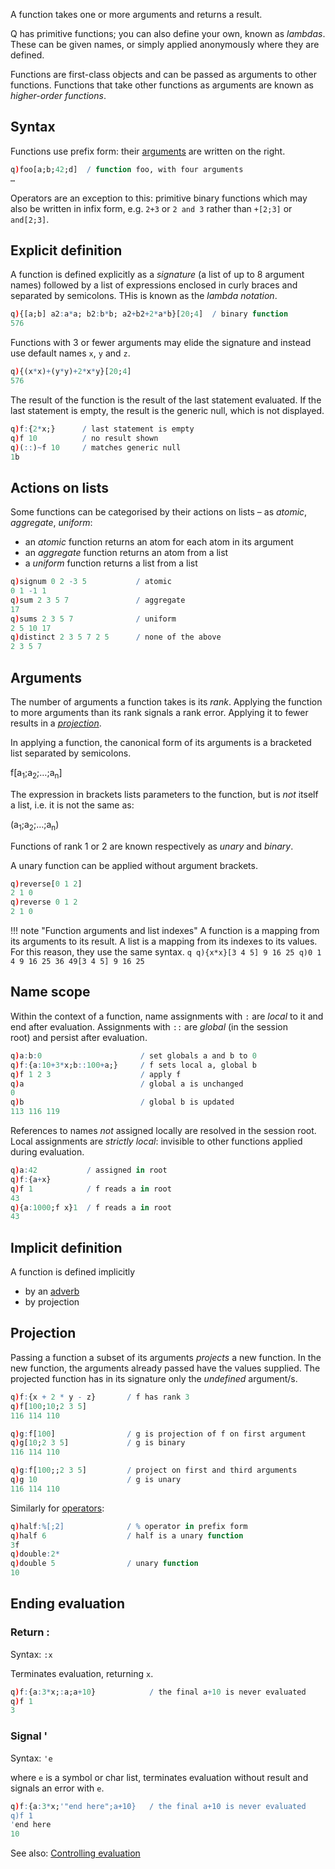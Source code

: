 
A function takes one or more arguments and returns a result. 

Q has primitive functions; you can also define your own, known as _lambdas_. These can be given names, or simply applied anonymously where they are defined. 

Functions are first-class objects and can be passed as arguments to other functions. Functions that take other functions as arguments are known as _higher-order functions_.


Syntax
------

Functions use prefix form: their [arguments](#Arguments) are written on the right.
```q
q)foo[a;b;42;d]  / function foo, with four arguments
…
```
Operators are an exception to this: primitive binary functions which may also be written in infix form, e.g. `2+3` or `2 and 3` rather than `+[2;3]` or `and[2;3]`.


Explicit definition
-------------------

A function is defined explicitly as a _signature_ (a list of up to 8 argument names) followed by a list of expressions enclosed in curly braces and separated by semicolons. THis is known as the _lambda notation_. 
```q
q){[a;b] a2:a*a; b2:b*b; a2+b2+2*a*b}[20;4]  / binary function
576
```
Functions with 3 or fewer arguments may elide the signature and instead use default names `x`, `y` and `z`. 
```q
q){(x*x)+(y*y)+2*x*y}[20;4]
576
```
The result of the function is the result of the last statement evaluated. If the last statement is empty, the result is the generic null, which is not displayed.
```q
q)f:{2*x;}      / last statement is empty
q)f 10          / no result shown
q)(::)~f 10     / matches generic null
1b
```


## Actions on lists

Some functions can be categorised by their actions on lists – as _atomic_, _aggregate_, _uniform_:

- an _atomic_ function returns an atom for each atom in its argument
- an _aggregate_ function returns an atom from a list
- a _uniform_ function returns a list from a list
```q
q)signum 0 2 -3 5           / atomic
0 1 -1 1
q)sum 2 3 5 7               / aggregate
17
q)sums 2 3 5 7              / uniform
2 5 10 17
q)distinct 2 3 5 7 2 5      / none of the above
2 3 5 7
```


Arguments
---------

The number of arguments a function takes is its _rank_. Applying the function to more arguments than its rank signals a rank error. Applying it to fewer results in a [_projection_](#projection). 

In applying a function, the canonical form of its arguments is a bracketed list separated by semicolons. 

f\[a<sub>1</sub>;a<sub>2</sub>;…;a<sub>n</sub>\]

The expression in brackets lists parameters to the function, but is _not_ itself a list, i.e. it is not the same as:

(a<sub>1</sub>;a<sub>2</sub>;…;a<sub>n</sub>)

Functions of rank 1 or 2 are known respectively as _unary_ and _binary_. 

A unary function can be applied without argument brackets.
```q
q)reverse[0 1 2]
2 1 0
q)reverse 0 1 2
2 1 0
```

!!! note "Function arguments and list indexes"
    A function is a mapping from its arguments to its result. A list is a mapping from its indexes to its values. For this reason, they use the same syntax. 
    ```q
    q){x*x}[3 4 5]
    9 16 25
    q)0 1 4 9 16 25 36 49[3 4 5]
    9 16 25
    ```


Name scope
----------

Within the context of a function, name assignments with `:` are _local_ to it and end after evaluation. Assignments with `::` are _global_ (in the session root) and persist after evaluation.
```q
q)a:b:0                      / set globals a and b to 0
q)f:{a:10+3*x;b::100+a;}     / f sets local a, global b
q)f 1 2 3                    / apply f
q)a                          / global a is unchanged
0
q)b                          / global b is updated
113 116 119
```
References to names _not_ assigned locally are resolved in the session root. Local assignments are _strictly local_: invisible to other functions applied during evaluation. 
```q
q)a:42           / assigned in root
q)f:{a+x}
q)f 1            / f reads a in root
43
q){a:1000;f x}1  / f reads a in root
43
```


Implicit definition
-------------------

A function is defined implicitly 

- by an [adverb](adverbs)
- by projection


Projection
----------

Passing a function a subset of its arguments _projects_ a new function. In the new function, the arguments already passed have the values supplied. The projected function has in its signature only the _undefined_ argument/s. 
```q
q)f:{x + 2 * y - z}       / f has rank 3
q)f[100;10;2 3 5]
116 114 110

q)g:f[100]                / g is projection of f on first argument
q)g[10;2 3 5]             / g is binary
116 114 110

q)g:f[100;;2 3 5]         / project on first and third arguments
q)g 10                    / g is unary
116 114 110
```
Similarly for [operators](operators):
```q
q)half:%[;2]              / % operator in prefix form
q)half 6                  / half is a unary function
3f
q)double:2*
q)double 5                / unary function
10
```


Ending evaluation
-----------------

### Return :

Syntax: `:x`

Terminates evaluation, returning `x`.
```q
q)f:{a:3*x;:a;a+10}            / the final a+10 is never evaluated
q)f 1
3
```

### Signal '

Syntax: `'e`

where `e` is a symbol or char list, terminates evaluation without result and signals an error with `e`.
```q
q)f:{a:3*x;'"end here";a+10}   / the final a+10 is never evaluated
q)f 1
'end here
10
```

See also: [Controlling evaluation](evaluation)


